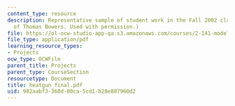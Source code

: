 ```yaml
---
content_type: resource
description: Representative sample of student work in the Fall 2002 class. (Courtesy
  of Thomas Bowers. Used with permission.)
file: https://ol-ocw-studio-app-qa.s3.amazonaws.com/courses/2-141-modeling-and-simulation-of-dynamic-systems-fall-2006/982aabf3360d00ca5cd1b28e887960d2_heatgun_final.pdf
file_type: application/pdf
learning_resource_types:
- Projects
ocw_type: OCWFile
parent_title: Projects
parent_type: CourseSection
resourcetype: Document
title: heatgun_final.pdf
uid: 982aabf3-360d-00ca-5cd1-b28e887960d2
---
```

